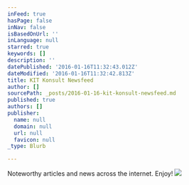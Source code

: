 ```yaml
---
inFeed: true
hasPage: false
inNav: false
isBasedOnUrl: ''
inLanguage: null
starred: true
keywords: []
description: ''
datePublished: '2016-01-16T11:32:43.012Z'
dateModified: '2016-01-16T11:32:42.813Z'
title: KIT Konsult Newsfeed
author: []
sourcePath: _posts/2016-01-16-kit-konsult-newsfeed.md
published: true
authors: []
publisher:
  name: null
  domain: null
  url: null
  favicon: null
_type: Blurb

---
```

Noteworthy articles and news across the internet. Enjoy!
![](https://s3-us-west-2.amazonaws.com/the-grid-img/p/164e2430cebfd1e1f5c7894260815c7fe6ac2cb6.jpg)